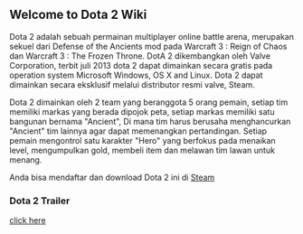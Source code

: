 ## Welcome to Dota 2 Wiki
Dota 2 adalah sebuah permainan multiplayer online battle arena, merupakan sekuel dari Defense of the Ancients mod pada Warcraft 3 : Reign of Chaos dan Warcraft 3 : The Frozen Throne. DotA 2 dikembangkan oleh Valve Corporation, terbit juli 2013 dota 2 dapat dimainkan secara gratis pada operation system Microsoft Windows, OS X and Linux. Dota 2 dapat dimainkan secara eksklusif melalui distributor resmi valve, Steam.


Dota 2 dimainkan oleh 2 team yang beranggota 5 orang pemain, setiap tim memiliki markas yang berada dipojok peta, setiap markas memiliki satu bangunan bernama "Ancient", Di mana tim harus berusaha menghancurkan "Ancient" tim lainnya agar dapat memenangkan pertandingan. Setiap pemain mengontrol satu karakter "Hero" yang berfokus pada menaikan level, mengumpulkan gold, membeli item dan melawan tim lawan untuk menang.

Anda bisa mendaftar dan download Dota 2 ini di [Steam](http://store.steampowered.com/)
### Dota 2 Trailer
[click here](https://www.youtube.com/embed/SmnqsdeHFT0)
